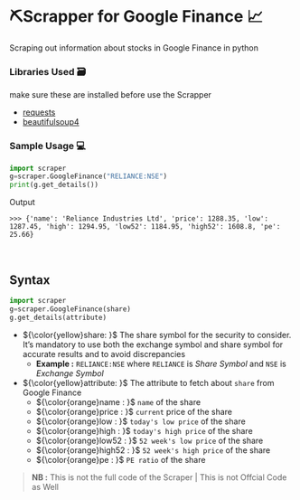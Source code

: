 # ⛏️Scrapper for Google Finance 📈
Scraping out information about stocks in Google Finance in python

### Libraries Used 🗃️
make sure these are installed before use the Scrapper
* [requests](https://pypi.org/project/requests/)
* [beautifulsoup4](https://pypi.org/project/beautifulsoup4/)


### Sample Usage 💻 
```python
import scraper
g=scraper.GoogleFinance("RELIANCE:NSE")
print(g.get_details())
```
Output
```
>>> {'name': 'Reliance Industries Ltd', 'price': 1288.35, 'low': 1287.45, 'high': 1294.95, 'low52': 1184.95, 'high52': 1608.8, 'pe': 25.66}
```
<br/>

## Syntax

```python
import scraper
g=scraper.GoogleFinance(share)
g.get_details(attribute)
```
* ${\color{yellow}share: }$
The share symbol for the security to consider. It’s mandatory to use both the exchange symbol and share symbol for accurate results and to avoid discrepancies
    - **Example :**
    `RELIANCE:NSE` where `RELIANCE` is *Share Symbol* and `NSE` is *Exchange Symbol*
* ${\color{yellow}attribute: }$
The attribute to fetch about `share` from Google Finance
    - ${\color{orange}name : }$ `name` of the share
    - ${\color{orange}price : }$ `current` price of the share
    - ${\color{orange}low : }$ `today's low price` of the share
    - ${\color{orange}high : }$ `today's high price` of the share
    - ${\color{orange}low52 : }$ `52 week's low price` of the share
    - ${\color{orange}high52 : }$ `52 week's high price` of the share
    - ${\color{orange}pe : }$ `PE ratio` of the share

> <b>NB :</b> This is not the full code of the Scraper | This is not Offcial Code as Well
